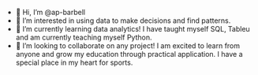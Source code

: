 - 👋 Hi, I’m @ap-barbell
- 👀 I’m interested in  using data to make decisions and find patterns. 
- 🌱 I’m currently learning data analytics! I have taught myself SQL, Tableu and am currently teaching myself Python.
- 💞️ I’m looking to collaborate on any project! I am excited to learn from anyone and grow my education through practical application. I have a special place in my heart for sports.


<!---
ap-barbell/ap-barbell is a ✨ special ✨ repository because its `README.md` (this file) appears on your GitHub profile.
You can click the Preview link to take a look at your changes.
--->
